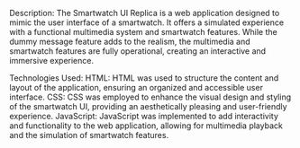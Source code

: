 Description: The Smartwatch UI Replica is a web application designed to mimic the user interface of a smartwatch. It offers a simulated experience with a functional multimedia system and smartwatch features. While the dummy message feature adds to the realism, the multimedia and smartwatch features are fully operational, creating an interactive and immersive experience.

Technologies Used:
HTML: HTML was used to structure the content and layout of the application, ensuring an organized and accessible user interface.
CSS: CSS was employed to enhance the visual design and styling of the smartwatch UI, providing an aesthetically pleasing and user-friendly experience.
JavaScript: JavaScript was implemented to add interactivity and functionality to the web application, allowing for multimedia playback and the simulation of smartwatch features.

